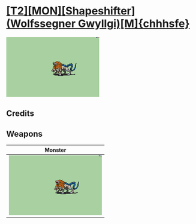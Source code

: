 # [\[T2\]\[MON\]\[Shapeshifter\]\(Wolfssegner Gwyllgi\)\[M\]{chhhsfe}](./)

<img src="./8.%20Monster/Monster_000.png" alt="[T2][MON][Shapeshifter](Wolfssegner Gwyllgi)[M]{chhhsfe} standing" />

## Credits



## Weapons


|Monster |
|  :---: |
| <img alt="Monster animation" src="./8.%20Monster/Monster.gif" /> |
